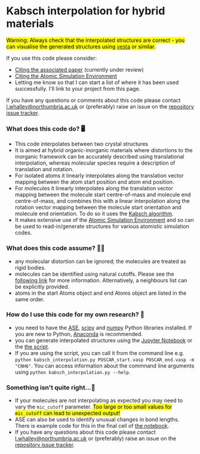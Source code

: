 # Kabsch interpolation for hybrid materials

<mark>Warning: Always check that the interpolated structures are correct - you can visualise the generated structures using [vesta](https://jp-minerals.org/vesta/en/) or similar.</mark>

If you use this code please consider:
- [Citing the associated paper](https://arxiv.org/abs/2302.08412) (currently under review)
- [Citing the Atomic Simulation Environment](https://wiki.fysik.dtu.dk/ase/faq.html#how-should-i-cite-ase)
- Letting me know so that I can start a list of where it has been used successfully. I'll link to your project from this page.

If you have any questions or comments about this code please contact l.whalley@northumbria.ac.uk or (preferably) raise an issue on the [repository issue tracker](https://github.com/NU-CEM/Kabsch_interpolation/issues). 

### What does this code do? 🖥️
- This code interpolates between two crystal structures
- It is aimed at hybrid organic-inorganic materials where distortions to the inorganic framework can be accurately described using translational interpolation, whereas molecular species require a description of translation and rotation.
- For isolated atoms it linearly interpolates along the translation vector mapping between the atom start position and atom end position. 
- For molecules it linearly interpolates along the translation vector mapping between the molecule start centre-of-mass and molecule end centre-of-mass, and combines this with a linear interpolation along the rotation vector mapping between the molecule start orientation and molecule end orientation. To do so it uses the [Kabsch algorithm](https://en.wikipedia.org/wiki/Kabsch_algorithm). 
- It makes extensive use of the [Atomic Simulation Environment](https://wiki.fysik.dtu.dk/ase/index.html) and so can be used to read-in/generate structures for various atomistic simulation codes.

### What does this code assume? ✍🏽
- any molecular distortion can be ignored; the molecules are treated as rigid bodies.
- molecules can be identified using natural cutoffs. Please see the [following link](https://wiki.fysik.dtu.dk/ase/ase/neighborlist.html#ase.neighborlist.natural_cutoffs) for more information. Alternatively, a neighbours list can be explicitly provided.
- atoms in the start Atoms object and end Atoms object are listed in the same order. 

### How do I use this code for my own research? 🔬
- you need to have the [ASE](https://wiki.fysik.dtu.dk/ase/index.html), [scipy](https://scipy.org/) and [numpy](https://numpy.org/doc/stable/index.html) Python libraries installed. If you are new to Python, [Anaconda](https://www.anaconda.com/products/distribution) is recommended.
- you can generate interpolated structures using the [Jupyter Notebook](https://github.com/NU-CEM/Kabsch_interpolation/blob/main/Kabsch_interpolation.ipynb) or the [the script](https://github.com/NU-CEM/Kabsch_interpolation/blob/main/kabsch_interpolation.py). 
- If you are using the script, you can call it from the command line e.g. `python kabsch_interpolation.py POSCAR_start.vasp POSCAR_end.vasp -m "CNH6"`. You can access information about the commnand line arguments using `python kabsch_interpolation.py --help`.

### Something isn't quite right...🙋
- If your molecules are not interpolating as expected you may need to vary the `mic_cutoff` parameter. <mark>Too large or too small values for `mic_cutoff` can lead to unexpected output!</mark>
- ASE can also be used to identify unusual changes in bond lengths. There is example code for this in the final cell of [the notebook](https://github.com/NU-CEM/Kabsch_interpolation/blob/main/Kabsch_interpolation.ipynb).
- If you have any questions about this code please contact l.whalley@northumbria.ac.uk or (preferably) raise an issue on the [repository issue tracker](https://github.com/NU-CEM/Kabsch_interpolation/issues). 
